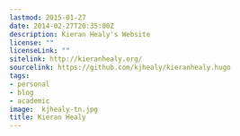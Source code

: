 ```yaml
---
lastmod: 2015-01-27
date: 2014-02-27T20:35:00Z
description: Kieran Healy's Website
license: ""
licenseLink: ""
sitelink: http://kieranhealy.org/
sourcelink: https://github.com/kjhealy/kieranhealy.hugo
tags:
- personal
- blog
- academic
image:  kjhealy-tn.jpg
title: Kieran Healy
---
```


